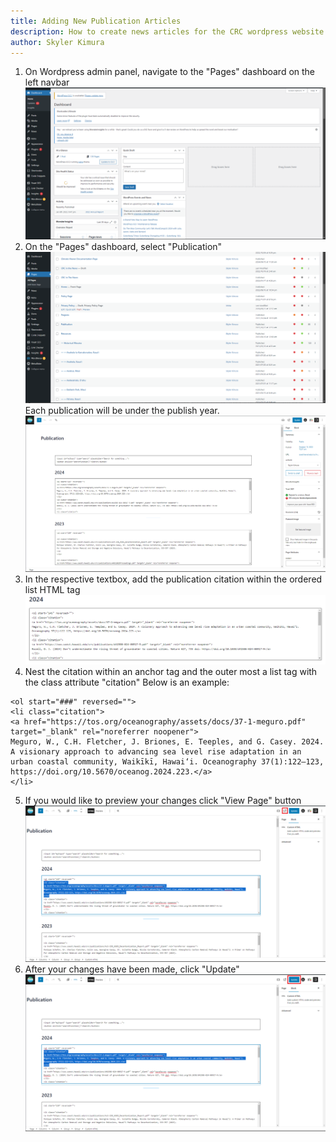 ```yaml
---
title: Adding New Publication Articles 
description: How to create news articles for the CRC wordpress website and how it is displayed on the pages.
author: Skyler Kimura
---
```


1. On Wordpress admin panel, navigate to the "Pages" dashboard on the left navbar
![Wordpress Admin Dashboard](../../../../assets/wordpress/wordpress_01.png)
2. On the "Pages" dashboard, select "Publication"
![Wordpress Pages Dashboard](../../../../assets/wordpress/publication_03.png)
Each publication will be under the publish year.
![Wordpress Page Editor for "Publication"](../../../../assets/wordpress/publication_02.png)
3. In the respective textbox, add the publication citation within the ordered list HTML tag
![Wordpress Publication HTML Editor](../../../../assets/wordpress/publication_04.png)
4. Nest the citation within an anchor tag and the outer most a list tag with the class attribute "citation"
Below is an example:
```
<ol start="###" reversed="">
<li class="citation">
<a href="https://tos.org/oceanography/assets/docs/37-1-meguro.pdf" target="_blank" rel="noreferrer noopener">
Meguro, W., C.H. Fletcher, J. Briones, E. Teeples, and G. Casey. 2024. A visionary approach to advancing sea level rise adaptation in an urban coastal community, Waikīkī, Hawai‘i. Oceanography 37(1):122–123, https://doi.org/10.5670/oceanog.2024.223.</a>
</li>
```
5. If you would like to preview your changes click "View Page" button
![View Page Button](../../../../assets/wordpress/publication_05.png)
6. After your changes have been made, click "Update"
![Update Page Button](../../../../assets/wordpress/publication_06.png)
